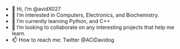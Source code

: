 - 👋 Hi, I’m @avidX027
- 👀 I’m interested in Computers, Electronics, and Biochemistry.
- 🌱 I’m currently learning Python, and C++
- 💞️ I’m looking to collaborate on any interesting projects that help me learn.
- 📫 How to reach me: Twitter @ACiDavidog
